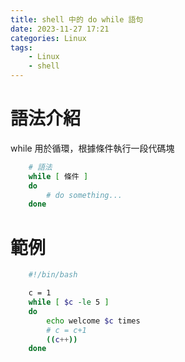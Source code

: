 ```yaml
---
title: shell 中的 do while 語句
date: 2023-11-27 17:21
categories: Linux
tags:
    - Linux
    - shell
---
```


# 語法介紹

while 用於循環，根據條件執行一段代碼塊

``` bash
    # 語法
    while [ 條件 ]
    do
        # do something...
    done
```

# 範例
``` bash
    #!/bin/bash

    c = 1
    while [ $c -le 5 ]
    do
        echo welcome $c times
        # c = c+1
        ((c++))
    done
```